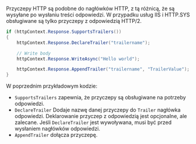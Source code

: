Przyczepy HTTP są podobne do nagłówków HTTP, z tą różnicą, że są wysyłane po wysłaniu treści odpowiedzi. W przypadku usług IIS i HTTP.SYS obsługiwane są tylko przyczepy z odpowiedzią HTTP/2.

```csharp
if (httpContext.Response.SupportsTrailers())
{
    httpContext.Response.DeclareTrailer("trailername"); 

    // Write body
    httpContext.Response.WriteAsync("Hello world");

    httpContext.Response.AppendTrailer("trailername", "TrailerValue");
}
```

W poprzednim przykładowym kodzie:

* `SupportsTrailers` zapewnia, że przyczepy są obsługiwane na potrzeby odpowiedzi.
* `DeclareTrailer` Dodaje nazwę danej przyczepy do `Trailer` nagłówka odpowiedzi. Deklarowanie przyczep z odpowiedzią jest opcjonalne, ale zalecane. Jeśli `DeclareTrailer` jest wywoływana, musi być przed wysłaniem nagłówków odpowiedzi.
* `AppendTrailer` dołącza przyczepę.
